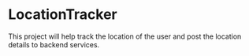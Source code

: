 # LocationTracker
This project will help track the location of the user and post the location details to backend services.
